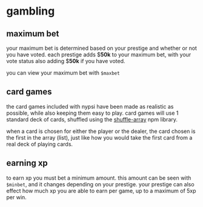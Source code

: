 # gambling

## maximum bet

your maximum bet is determined based on your prestige and whether or not you have voted. each prestige adds $**50k** to your
maximum bet, with your vote status also adding $**50k** if you have voted.

you can view your maximum bet with `$maxbet`

## card games

the card games included with nypsi have been made as realistic as possible, while also keeping them easy to play. card games
will use 1 standard deck of cards, shuffled using the [shuffle-array](https://www.npmjs.com/package/shuffle-array) npm
library.

when a card is chosen for either the player or the dealer, the card chosen is the first in the array (list), just like how
you would take the first card from a real deck of playing cards.

## earning xp

to earn xp you must bet a minimum amount. this amount can be seen with `$minbet`, and it changes depending on your prestige.
your prestige can also effect how much xp you are able to earn per game, up to a maximum of 5xp per win.
